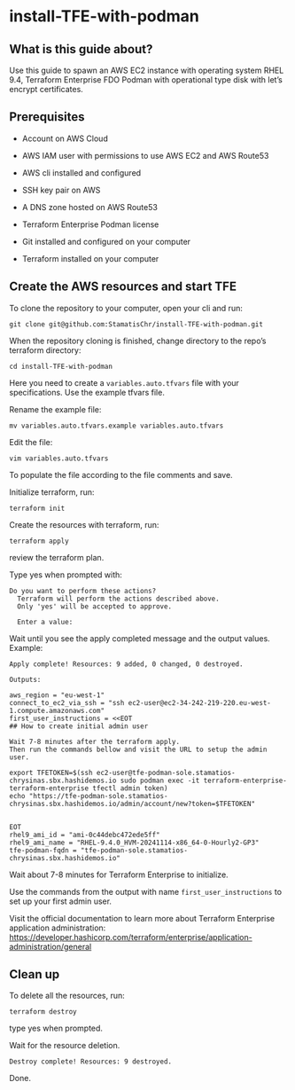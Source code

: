 # install-TFE-with-podman

## What is this guide about?

Use this guide to spawn an AWS EC2 instance with operating system RHEL 9.4, Terraform Enterprise FDO Podman with operational type disk with let’s encrypt certificates.

## Prerequisites 

- Account on AWS Cloud

- AWS IAM user with permissions to use AWS EC2 and AWS Route53

- AWS cli installed and configured

- SSH key pair on AWS 

- A DNS zone hosted on AWS Route53

- Terraform Enterprise Podman license

- Git installed and configured on your computer

- Terraform installed on your computer

## Create the AWS resources and start TFE


To clone the repository to your computer, open your cli and run:
```
git clone git@github.com:StamatisChr/install-TFE-with-podman.git
```


When the repository cloning is finished, change directory to the repo’s terraform directory:
```
cd install-TFE-with-podman
```

Here you need to create a `variables.auto.tfvars` file with your specifications. Use the example tfvars file.

Rename the example file:
```
mv variables.auto.tfvars.example variables.auto.tfvars
```
Edit the file:
```
vim variables.auto.tfvars
```

To populate the file according to the file comments and save.

Initialize terraform, run:
```
terraform init
```

Create the resources with terraform, run:
```
terraform apply
```
review the terraform plan.

Type yes when prompted with:
```
Do you want to perform these actions?
  Terraform will perform the actions described above.
  Only 'yes' will be accepted to approve.

  Enter a value: 
```
Wait until you see the apply completed message and the output values. 
Example:
```
Apply complete! Resources: 9 added, 0 changed, 0 destroyed.

Outputs:

aws_region = "eu-west-1"
connect_to_ec2_via_ssh = "ssh ec2-user@ec2-34-242-219-220.eu-west-1.compute.amazonaws.com"
first_user_instructions = <<EOT
## How to create initial admin user

Wait 7-8 minutes after the terraform apply.
Then run the commands bellow and visit the URL to setup the admin user.

export TFETOKEN=$(ssh ec2-user@tfe-podman-sole.stamatios-chrysinas.sbx.hashidemos.io sudo podman exec -it terraform-enterprise-terraform-enterprise tfectl admin token)
echo "https://tfe-podman-sole.stamatios-chrysinas.sbx.hashidemos.io/admin/account/new?token=$TFETOKEN"


EOT
rhel9_ami_id = "ami-0c44debc472ede5ff"
rhel9_ami_name = "RHEL-9.4.0_HVM-20241114-x86_64-0-Hourly2-GP3"
tfe-podman-fqdn = "tfe-podman-sole.stamatios-chrysinas.sbx.hashidemos.io"
```


Wait about 7-8 minutes for Terraform Enterprise to initialize.

Use the commands from the output with name `first_user_instructions` to set up your first admin user.

Visit the official documentation to learn more about Terraform Enterprise application administration:
https://developer.hashicorp.com/terraform/enterprise/application-administration/general

## Clean up

To delete all the resources, run:
```
terraform destroy
```
type yes when prompted.

Wait for the resource deletion.
```
Destroy complete! Resources: 9 destroyed.
```

Done.